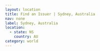 ```yaml
---
layout: location
title: Find an Issuer | Sydney, Australia
nav: none
label: Sydney, Australia
location:
  - state: NS
    country: AU
category: world
---
```

